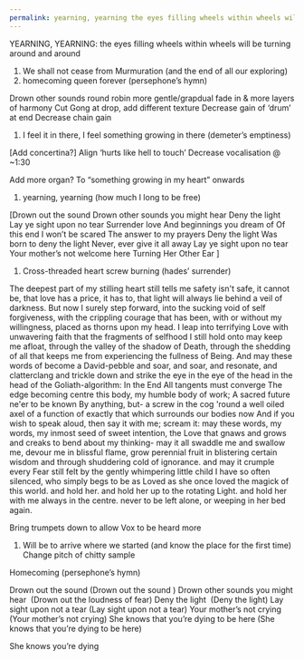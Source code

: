 ```yaml
---
permalink: yearning, yearning the eyes filling wheels within wheels will be turning…
---
```

YEARNING, YEARNING: the eyes filling wheels within wheels will be turning around and around
1. We shall not cease from Murmuration (and the end of all our exploring)
2. homecoming queen forever (persephone’s hymn)


Drown other sounds round robin more gentle/grapdual fade in & more layers of harmony 
Cut Gong at drop, add different texture 
Decrease gain of ‘drum’ at end 
Decrease chain gain 






1. I feel it in there, I feel something growing in there (demeter’s emptiness)

[Add concertina?]
Align ‘hurts like hell to touch’ 
Decrease vocalisation @ ~1:30


Add more organ? To “something growing in my heart” onwards

1. yearning, yearning (how much I long to be free) 

[Drown out the sound 
Drown other sounds you might hear 
Deny the light 
Lay ye sight upon no tear 
Surrender love 
And beginnings you dream of 
Of this end I won’t be scared
The answer to my prayers 
Deny the light 
Was born to deny the light 
Never, ever give it all away 
Lay ye sight upon no tear 
Your mother’s not welcome here 
Turning 
Her 
Other 
Ear ]


1. Cross-threaded heart screw burning (hades’ surrender) 

The deepest part of my stilling heart still tells me safety isn't safe, it cannot be, that love has a price, it has to, that light will always lie behind a veil of darkness. But now I surely step forward, into the sucking void of self forgiveness, with the crippling courage that has been, with or without my willingness, placed as thorns upon my head. I leap into terrifying Love with unwavering faith that the fragments of selfhood I still hold onto may keep me afloat, through the valley of the shadow of Death, through the shedding of all that keeps me from experiencing the fullness of Being.
And may these words of become a David-pebble and soar, and soar, and resonate, and clatterclang and trickle down and strike the eye in the eye of the head in the head of the Goliath-algorithm:
In the End
All tangents must converge
The edge becoming centre this body, my humble body of work;
A sacred future ne'er to be known
By anything, but-
a screw in the cog 'round a well oiled axel of a function of exactly that
which surrounds our bodies now
And if you wish to speak aloud, then say it with me; scream it:
may these words, my words, my inmost seed of sweet intention, the Love that gnaws and grows and creaks to bend about my thinking- may it all swaddle me and swallow me, devour me in blissful flame, grow perennial fruit in blistering certain wisdom and through shuddering cold of ignorance. and may it crumple every Fear still felt by the gently whimpering little child I have so often silenced, who simply begs to be as Loved as she once loved the magick of this world. and hold her. and hold her up to the rotating Light. and hold her with me always in the centre. never to be left alone, or weeping in her bed again.

Bring trumpets down to allow Vox to be heard more

1. Will be to arrive where we started (and know the place for the first time)
Change pitch of chitty sample

Homecoming (persephone’s hymn) 

Drown out the sound 
(Drown out the sound )
Drown other sounds you might hear  (Drown out the loudness of fear)
Deny the light  (Deny the light)
Lay sight upon not a tear 
(Lay sight upon not a tear)
Your mother’s not crying
(Your mother’s not crying)
She knows that you’re dying to be here 
(She knows that you’re dying to be here)



She knows you’re dying